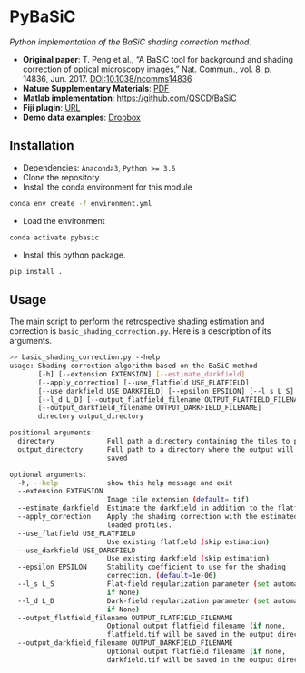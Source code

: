 # PyBaSiC
*Python implementation of the BaSiC shading correction method.*

* **Original paper**: T. Peng et al., “A BaSiC tool for background and shading correction of optical microscopy images,” Nat. Commun., vol. 8, p. 14836, Jun. 2017. [DOI:10.1038/ncomms14836](https://doi.org/10.1038/ncomms14836)
* **Nature Supplementary Materials**: [PDF](https://static-content.springer.com/esm/art%3A10.1038%2Fncomms14836/MediaObjects/41467_2017_BFncomms14836_MOESM560_ESM.pdf)
* **Matlab implementation**: https://github.com/QSCD/BaSiC
* **Fiji plugin**: [URL](https://www.helmholtz-muenchen.de/icb/research/groups/quantitative-single-cell-dynamics/software/basic/index.html)
* **Demo data examples**: [Dropbox](https://www.dropbox.com/s/plznvzdjglrse3h/Demoexamples.zip?dl=0)

## Installation
* Dependencies: `Anaconda3`, `Python >= 3.6`
* Clone the repository
* Install the conda environment for this module
```bash
conda env create -f environment.yml
```
* Load the environment
```bash
conda activate pybasic
```
* Install this python package.
```bash
pip install .
```
## Usage
The main script to perform the retrospective shading estimation and correction is `basic_shading_correction.py`. 
Here is a description of its arguments.

```bash
>> basic_shading_correction.py --help
usage: Shading correction algorithm based on the BaSiC method
       [-h] [--extension EXTENSION] [--estimate_darkfield]
       [--apply_correction] [--use_flatfield USE_FLATFIELD]
       [--use_darkfield USE_DARKFIELD] [--epsilon EPSILON] [--l_s L_S]
       [--l_d L_D] [--output_flatfield_filename OUTPUT_FLATFIELD_FILENAME]
       [--output_darkfield_filename OUTPUT_DARKFIELD_FILENAME]
       directory output_directory

positional arguments:
  directory             Full path a directory containing the tiles to process
  output_directory      Full path to a directory where the output will be
                        saved

optional arguments:
  -h, --help            show this help message and exit
  --extension EXTENSION
                        Image tile extension (default=.tif)
  --estimate_darkfield  Estimate the darkfield in addition to the flatfield.
  --apply_correction    Apply the shading correction with the estimated or
                        loaded profiles.
  --use_flatfield USE_FLATFIELD
                        Use existing flatfield (skip estimation)
  --use_darkfield USE_DARKFIELD
                        Use existing darkfield (skip estimation)
  --epsilon EPSILON     Stability coefficient to use for the shading
                        correction. (default=1e-06)
  --l_s L_S             Flat-field regularization parameter (set automatically
                        if None)
  --l_d L_D             Dark-field regularization parameter (set automatically
                        if None)
  --output_flatfield_filename OUTPUT_FLATFIELD_FILENAME
                        Optional output flatfield filename (if none,
                        flatfield.tif will be saved in the output directory).
  --output_darkfield_filename OUTPUT_DARKFIELD_FILENAME
                        Optional output flatfield filename (if none,
                        darkfield.tif will be saved in the output directory).
```
